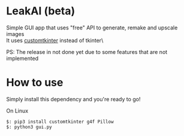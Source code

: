 # LeakAI (beta)

Simple GUI app that uses "free" API to generate, remake and upscale images\
It uses [customtkinter](https://github.com/TomSchimansky/CustomTkinter) instead of tkinter\

PS: The release in not done yet due to some features that are not implemented

# How to use
Simply install this dependency and you're ready to go!

On Linux
```
$: pip3 install customtkinter g4f Pillow
$: python3 gui.py
```




